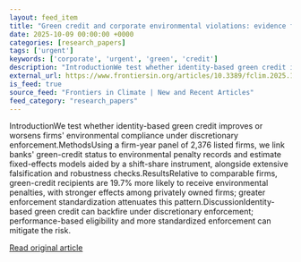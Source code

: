```yaml
---
layout: feed_item
title: "Green credit and corporate environmental violations: evidence from regulatory arbitrage in China"
date: 2025-10-09 00:00:00 +0000
categories: [research_papers]
tags: ['urgent']
keywords: ['corporate', 'urgent', 'green', 'credit']
description: "IntroductionWe test whether identity-based green credit improves or worsens firms' environmental compliance under discretionary enforcement"
external_url: https://www.frontiersin.org/articles/10.3389/fclim.2025.1643192
is_feed: true
source_feed: "Frontiers in Climate | New and Recent Articles"
feed_category: "research_papers"
---
```


IntroductionWe test whether identity-based green credit improves or worsens firms' environmental compliance under discretionary enforcement.MethodsUsing a firm-year panel of 2,376 listed firms, we link banks' green-credit status to environmental penalty records and estimate fixed-effects models aided by a shift-share instrument, alongside extensive falsification and robustness checks.ResultsRelative to comparable firms, green-credit recipients are 19.7% more likely to receive environmental penalties, with stronger effects among privately owned firms; greater enforcement standardization attenuates this pattern.DiscussionIdentity-based green credit can backfire under discretionary enforcement; performance-based eligibility and more standardized enforcement can mitigate the risk.

[Read original article](https://www.frontiersin.org/articles/10.3389/fclim.2025.1643192)
